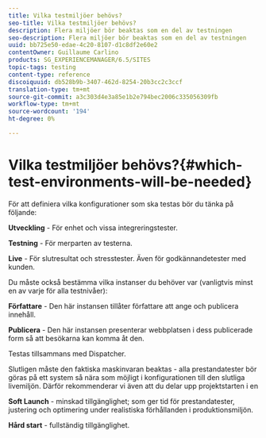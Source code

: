 ```yaml
---
title: Vilka testmiljöer behövs?
seo-title: Vilka testmiljöer behövs?
description: Flera miljöer bör beaktas som en del av testningen
seo-description: Flera miljöer bör beaktas som en del av testningen
uuid: bb725e50-edae-4c20-8107-d1c8df2e60e2
contentOwner: Guillaume Carlino
products: SG_EXPERIENCEMANAGER/6.5/SITES
topic-tags: testing
content-type: reference
discoiquuid: db528b9b-3407-462d-8254-20b3cc2c3ccf
translation-type: tm+mt
source-git-commit: a3c303d4e3a85e1b2e794bec2006c335056309fb
workflow-type: tm+mt
source-wordcount: '194'
ht-degree: 0%

---
```



# Vilka testmiljöer behövs?{#which-test-environments-will-be-needed}

För att definiera vilka konfigurationer som ska testas bör du tänka på följande:

**Utveckling**  - För enhet och vissa integreringstester.

**Testning**  - För merparten av testerna.

**Live**  - För slutresultat och stresstester. Även för godkännandetester med kunden.

Du måste också bestämma vilka instanser du behöver var (vanligtvis minst en av varje för alla testnivåer):

**Författare**  - Den här instansen tillåter författare att ange och publicera innehåll.

**Publicera**  - Den här instansen presenterar webbplatsen i dess publicerade form så att besökarna kan komma åt den.

Testas tillsammans med Dispatcher.

Slutligen måste den faktiska maskinvaran beaktas - alla prestandatester bör göras på ett system så nära som möjligt i konfigurationen till den slutliga livemiljön. Därför rekommenderar vi även att du delar upp projektstarten i en

**Soft Launch**  - minskad tillgänglighet; som ger tid för prestandatester, justering och optimering under realistiska förhållanden i produktionsmiljön.

**Hård start**  - fullständig tillgänglighet.
